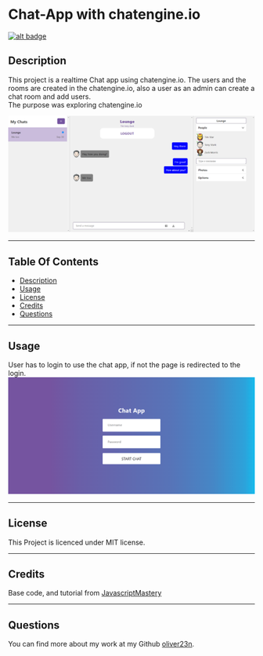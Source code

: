 # Chat-App with chatengine.io

[![alt badge](https://img.shields.io/badge/licence-MIT-blue)](https://opensource.org/license/mit/)



## Description

This project is a realtime Chat app using chatengine.io. The users and the rooms are created in the chatengine.io, also a user as an admin can create a chat room and add users.\
The purpose was exploring chatengine.io

![alt demo](./assets/images/demo.png)

---

## Table Of Contents
                             
- [Description](#description)
- [Usage](#usage)
- [License](#license)
- [Credits](#credits)
- [Questions](#questions)

---


## Usage

User has to login to use the chat app, if not the page is redirected to the login.
![alt login](./assets/images/login.png)

--- 
## License

This Project is licenced under MIT license.

---
## Credits

Base code, and tutorial from [JavascriptMastery](https://www.youtube.com/@javascriptmastery)

---

## Questions

You can find more about my work at my Github [oliver23n](https://github.com/oliver23n).



